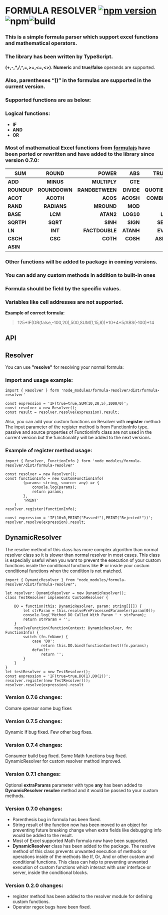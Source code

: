 # FORMULA RESOLVER [![npm version](https://badge.fury.io/js/formula-resolver.svg)](https://badge.fury.io/js/formula-resolver) ![npm](https://img.shields.io/npm/dt/formula-resolver?style=plastic)![build](https://travis-ci.com/hamed-mahdizadeh/formula-resolver.svg?branch=master)


### This is a simple formula parser which support excel functions and mathematical operators.
### The library has been written  by TypeScript. 
 **(+,-,*,/,^,=,>=,<=,<>)**.
**Numeric** and **true/false** operands are supported.
### Also, **parentheses “()”** in the formulas are supported in the current version.

### Supported functions are as below:

### Logical functions:
* **IF**
* **AND**
* **OR**
### Most of mathematical Excel functions from [formulajs](https://github.com/sutoiku/formula.js) have been ported or rewritten and have added to the library since version 0.7.0:
| **SUM**     | **ROUND**     | **POWER**       | **ABS**    | **TRUNC**    | **FLOOR**   | **FACT**       |
| ------------|:-------------:| ---------------:|-----------:|-------------:|------------:|---------------:|
| **ADD**     | **MINUS**     | **MULTIPLY**    | **GTE**    | **LT**       | **LTE**     | **GT**         |
| **ROUNDUP** | **ROUNDDOWN** | **RANDBETWEEN** | **DIVIDE** | **QUOTIENT** | **PRODUCT** | **MULTINOMIAL**|
| **ACOT**    | **ACOTH**     | **ACOS**        | **ACOSH**  | **COMBINA**  | **COMBIN**  | **CEILING**    |
| **RAND**    | **RADIANS**   | **MROUND**      | **MOD**    | **NE**       | **EQ**      | **GCD**        |
| **BASE**    | **LCM**       | **ATAN2**       | **LOG10**  | **LOG**      | **TANH**    | **TAN**        |
| **SQRTPI**  | **SQRT**      | **SINH**        | **SIGN**   | **SECH**     | **SEC**     | **ODD**        |
| **LN**      | **INT**       | **FACTDOUBLE**  | **ATANH**  | **EVEN**     | **DEGREES** | **DECIMAL**    |
| **CSCH**    | **CSC**       | **COTH**        | **COSH**   | **ASINH**    | **ATAN**    | **COS**        |
| **ASIN**    | 


### Other functions will be added to package in coming versions.
### You can add any custom methods in addition to built-in ones
### Formula should be field by the specific values.
### Variables like cell addresses are not supported.

**Example of correct formula:**
>  125+IF(OR(false,-100,20),500,SUM(1,15,8))+10+4*5/ABS(-100)+14

## **API**
## **Resolver**

 You can use **"resolve"** for resolving your normal formula: 

### **import** and **usage** example:

    import { Resolver } form 'node_modules/formula-resolver/dist/formula-resolver'

    const expression = 'IF(true=true,SUM(10,20,5),1000/0)';
    const resolver = new Resolver();
    const result = resolver.resolve(expression).result;

Also, you can add your custom functions on Resolver with **register** method:
The input parameter of the register method is from FunctionInfo type.
passive and source properties of FunctionInfo class are not used in the current version but the functionality will be added to the next versions.

### Example of **register** method usage:

    import { Resolver, FunctionInfo } form 'node_modules/formula-resolver/dist/formula-resolver'

    const resolver = new Resolver();
    const functionInfo = new CustomFunctionInfo(
            (params: string, source: any) => {
                console.log(params);
                return params;
            },
            'PRINT'
        )
    resolver.register(functionInfo);

    const expression = 'IF(10<0,PRINT("Passed!"),PRINT("Rejected!"))';
    resolver.resolve(expression).result;

## **DynamicResolver**
The resolve method of this class has more complex algorithm than normal resolver class so it is slower than normal resolver in most cases. This class is especially useful when you want to prevent the execution of your custom functions inside the conditional functions like **IF** or inside your costum conditional functions when the condition is not matched.

    import { DynamicResolver } from "node_modules/formula-resolver/dist/formula-resolver";

    let resolver: DynamicResolver = new DynamicResolver();
    class TestResolver implements CustomResolver {
 
        DO = function(this: DynamicResolver, param: string[][]) {
            let strParam = this.resolvePreProcessedParameter(param[0]);
            console.log('Method DO Called With Param ' + strParam);
            return strParam + '';
        }
        resolveFunction(functionContext: DynamicResolver, fn: FunctionInfo) {
            switch (fn.fnName) {
                case 'DO':
                    return this.DO.bind(functionContext)(fn.params);
                default:
                    return '';
            }
        }
    }
    let testResolver = new TestResolver();
    const expression = 'IF(true=true,DO(1),DO(2))';
    resolver.register(new TestResolver());
    resolver.resolve(expression).result

### Version 0.7.6 changes:
Comare operaor some bug fixes
### Version 0.7.5 changes:
Dynamic If bug fixed.
Few other bug fixes.
### Version 0.7.4 changes:
Consumer build bug fixed.
Some Math functions bug fixed.
DynamicResolver for custom resolver method improved. 
### Version 0.7.1 changes:
Optional **extraParams** parameter with type **any** has been added to **DynamicResolver** **resolve** method and it would be passed to your custom methods.
### Version 0.7.0 changes:
* Parenthesis bug in formula has been fixed.
* String result of the function now has been moved to an object for preventing future breaking change when extra fields like debugging info would be added to the result.
* Most of Excel supported Math formula now have been supported.
* **DynamicResolver** class has been added to the package. 
The resolve method of this class prevents unwanted execution of methods or operations inside of the methods like If, Or, And or other custom and conditional functions.
This class can help to preventing unwanted execution of custom functions which interact with user interface or server, inside the conditional blocks.  
### Version 0.2.0 changes:
* register method has been added to the resolver module for defining custom functions.
* Operator regex bugs have been fixed.
